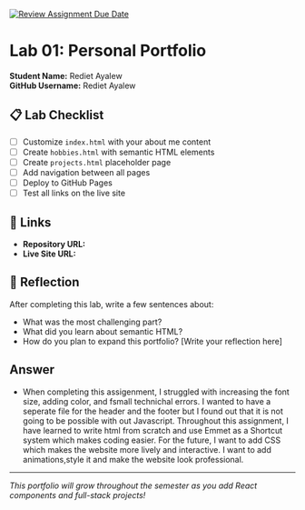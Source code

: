 [![Review Assignment Due Date](https://classroom.github.com/assets/deadline-readme-button-22041afd0340ce965d47ae6ef1cefeee28c7c493a6346c4f15d667ab976d596c.svg)](https://classroom.github.com/a/fEVZN0YI)
# Lab 01: Personal Portfolio

**Student Name:** Rediet Ayalew  
**GitHub Username:** Rediet Ayalew

## 📋 Lab Checklist

- [ ] Customize `index.html` with your about me content
- [ ] Create `hobbies.html` with semantic HTML elements  
- [ ] Create `projects.html` placeholder page
- [ ] Add navigation between all pages
- [ ] Deploy to GitHub Pages
- [ ] Test all links on the live site

## 🔗 Links

- **Repository URL:** 
- **Live Site URL:** 

## 📝 Reflection

After completing this lab, write a few sentences about:
- What was the most challenging part?
- What did you learn about semantic HTML?
- How do you plan to expand this portfolio?
[Write your reflection here]

## Answer
- When completing this assigenment, I struggled with increasing the font size, adding color, and fsmall technichal errors. I wanted to have a seperate file for the header and the footer but I found out that it is not going to be possible with out Javascript. Throughout this assignment, I have learned to write html from scratch and use Emmet as a Shortcut system which makes coding easier. For the future, I want to add CSS which makes the website more lively and interactive. I want to add animations,style it and make the website look professional.
---

*This portfolio will grow throughout the semester as you add React components and full-stack projects!*
